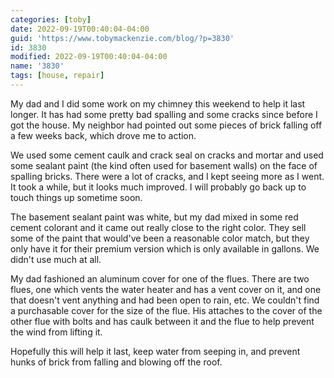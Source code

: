 ```yaml
---
categories: [toby]
date: 2022-09-19T00:40:04-04:00
guid: 'https://www.tobymackenzie.com/blog/?p=3830'
id: 3830
modified: 2022-09-19T00:40:04-04:00
name: '3830'
tags: [house, repair]
---
```


My dad and I did some work on my chimney this weekend to help it last longer.<!--more-->  It has had some pretty bad spalling and some cracks since before I got the house.  My neighbor had pointed out some pieces of brick falling off a few weeks back, which drove me to action.

We used some cement caulk and crack seal on cracks and mortar and used some sealant paint (the kind often used for basement walls) on the face of spalling bricks.  There were a lot of cracks, and I kept seeing more as I went.  It took a while, but it looks much improved.  I will probably go back up to touch things up sometime soon.

The basement sealant paint was white, but my dad mixed in some red cement colorant and it came out really close to the right color.  They sell some of the paint that would've been a reasonable color match, but they only have it for their premium version which is only available in gallons.  We didn't use much at all.

My dad fashioned an aluminum cover for one of the flues.  There are two flues, one which vents the water heater and has a vent cover on it, and one that doesn't vent anything and had been open to rain, etc.  We couldn't find a purchasable cover for the size of the flue.  His attaches to the cover of the other flue with bolts and has caulk between it and the flue to help prevent the wind from lifting it.

Hopefully this will help it last, keep water from seeping in, and prevent hunks of brick from falling and blowing off the roof.
